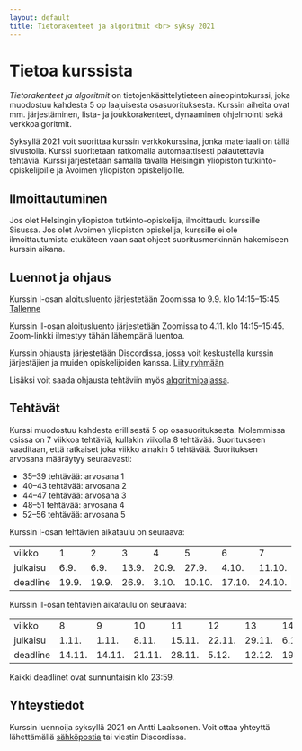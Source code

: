 ```yaml
---
layout: default
title: Tietorakenteet ja algoritmit <br> syksy 2021
---
```


# Tietoa kurssista

_Tietorakenteet ja algoritmit_ on tietojenkäsittelytieteen aineopintokurssi, joka muodostuu kahdesta 5 op laajuisesta osasuorituksesta. Kurssin aiheita ovat mm. järjestäminen, lista- ja joukkorakenteet, dynaaminen ohjelmointi sekä verkkoalgoritmit.

Syksyllä 2021 voit suorittaa kurssin verkkokurssina, jonka materiaali on tällä sivustolla. Kurssi suoritetaan ratkomalla automaattisesti palautettavia tehtäviä. Kurssi järjestetään samalla tavalla Helsingin yliopiston tutkinto-opiskelijoille ja Avoimen yliopiston opiskelijoille.

## Ilmoittautuminen

Jos olet Helsingin yliopiston tutkinto-opiskelija, ilmoittaudu kurssille Sisussa. Jos olet Avoimen yliopiston opiskelija, kurssille ei ole ilmoittautumista etukäteen vaan saat ohjeet suoritusmerkinnän hakemiseen kurssin aikana.

## Luennot ja ohjaus

Kurssin I-osan aloitusluento järjestetään Zoomissa to 9.9. klo 14:15–15:45. [Tallenne](https://www2.helsinki.fi/unitube/video/5fcd9667-d247-46b0-a8d7-3395f44e0c94)

Kurssin II-osan aloitusluento järjestetään Zoomissa to 4.11. klo 14:15–15:45. Zoom-linkki ilmestyy tähän lähempänä luentoa.

Kurssin ohjausta järjestetään Discordissa, jossa voit keskustella kurssin järjestäjien ja muiden opiskelijoiden kanssa. [Liity ryhmään](https://study.cs.helsinki.fi/discord/join/tira)

Lisäksi voit saada ohjausta tehtäviin myös [algoritmipajassa](pages/pajaohjaus.html).

## Tehtävät

Kurssi muodostuu kahdesta erillisestä 5 op osasuorituksesta. Molemmissa osissa on 7 viikkoa tehtäviä, kullakin viikolla 8 tehtävää. Suoritukseen vaaditaan, että ratkaiset joka viikko ainakin 5 tehtävää. Suorituksen arvosana määräytyy seuraavasti:

* 35–39 tehtävää: arvosana 1
* 40–43 tehtävää: arvosana 2
* 44–47 tehtävää: arvosana 3
* 48–51 tehtävää: arvosana 4
* 52–56 tehtävää: arvosana 5

Kurssin I-osan tehtävien aikataulu on seuraava:

<table style="border-collapse:collapse">
<tr><td>viikko</td><td>1</td><td>2</td><td>3</td><td>4</td><td>5</td><td>6</td><td>7</td></tr>
<tr><td>julkaisu</td><td>6.9.</td><td>6.9.</td><td>13.9.</td><td>20.9.</td><td>27.9.</td><td>4.10.</td><td>11.10.</td></tr>
<tr style="background-color:white"><td>deadline</td><td>19.9.</td><td>19.9.</td><td>26.9.</td><td>3.10.</td><td>10.10.</td><td>17.10.</td><td>24.10.</td></tr>
</table>

Kurssin II-osan tehtävien aikataulu on seuraava:


<table style="border-collapse:collapse">
<tr><td>viikko</td><td>8</td><td>9</td><td>10</td><td>11</td><td>12</td><td>13</td><td>14</td></tr>
<tr><td>julkaisu</td><td>1.11.</td><td>1.11.</td><td>8.11.</td><td>15.11.</td><td>22.11.</td><td>29.11.</td><td>6.12.</td></tr>
<tr style="background-color:white"><td>deadline</td><td>14.11.</td><td>14.11.</td><td>21.11.</td><td>28.11.</td><td>5.12.</td><td>12.12.</td><td>19.12.</td></tr>
</table>

Kaikki deadlinet ovat sunnuntaisin klo 23:59.

## Yhteystiedot

Kurssin luennoija syksyllä 2021 on Antti Laaksonen. Voit ottaa yhteyttä lähettämällä [sähköpostia](mailto:ahslaaks@cs.helsinki.fi) tai viestin Discordissa.
